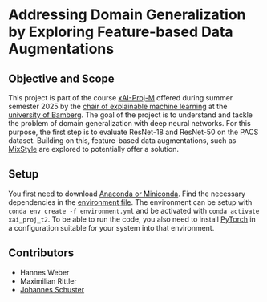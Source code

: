 # Addressing Domain Generalization by Exploring Feature-based Data Augmentations

## Objective and Scope

This project is part of the course [xAI-Proj-M](https://univis.uni-bamberg.de/prg?search=lectures&department=070106&id=22594511) offered during summer semester 2025 by the [chair of explainable machine learning](https://www.uni-bamberg.de/en/ai/chair-of-explainable-machine-learning/) at the [university of Bamberg](https://www.uni-bamberg.de/en/). The goal of the project is to understand and tackle the problem of domain generalization with deep neural networks. For this purpose, the first step is to evaluate ResNet-18 and ResNet-50 on the PACS dataset. Building on this, feature-based data augmentations, such as [MixStyle](https://doi.org/10.1007/s11263-023-01913-8) are explored to potentially offer a solution.

## Setup

You first need to download [Anaconda or Miniconda](https://www.anaconda.com/download/success). Find the necessary dependencies in the [environment file](./environment.yml). The environment can be setup with `conda env create -f environment.yml` and be activated with `conda activate xai_proj_t2`. To be able to run the code, you also need to install [PyTorch](https://pytorch.org/) in a configuration suitable for your system into that environment.

## Contributors

-   Hannes Weber
-   Maximilian Rittler
-   [Johannes Schuster](mailto:johannes-christian.schuster@stud.uni-bamberg.de)
